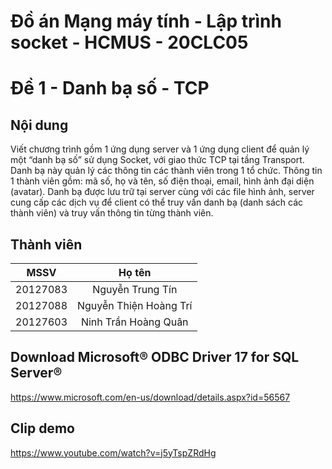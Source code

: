 # Đồ án Mạng máy tính - Lập trình socket - HCMUS - 20CLC05
# Đề 1 - Danh bạ số - TCP
## Nội dung
Viết chương trình gồm 1 ứng dụng server và 1 ứng dụng client để quản lý một “danh bạ số”
sử dụng Socket, với giao thức TCP tại tầng Transport. Danh bạ này quản lý các thông tin
các thành viên trong 1 tổ chức. Thông tin 1 thành viên gồm: mã số, họ và tên, số
điện thoại, email, hình ảnh đại diện (avatar). Danh bạ được lưu trữ tại server cùng với các file hình ảnh, server
cung cấp các dịch vụ
để client có thể truy vấn danh bạ (danh sách các thành viên) và truy vấn thông tin từng thành viên.
## Thành viên

| MSSV            | Họ tên                                |
| -------------- |:-----------------------------:|
| 20127083      | Nguyễn Trung Tín              |
| 20127088      | Nguyễn Thiện Hoàng Trí    |
| 20127603      | Ninh Trần Hoàng Quân      |

## Download Microsoft® ODBC Driver 17 for SQL Server®
https://www.microsoft.com/en-us/download/details.aspx?id=56567
## Clip demo
https://www.youtube.com/watch?v=j5yTspZRdHg
